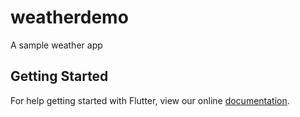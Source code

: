 # weatherdemo

A sample weather app

## Getting Started

For help getting started with Flutter, view our online
[documentation](https://flutter.io/).
